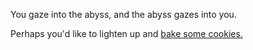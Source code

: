 You gaze into the abyss, and the abyss gazes into you.

Perhaps you'd like to lighten up and [bake some cookies.](../bake-cookies/cookies.md)

